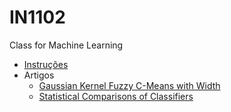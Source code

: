 # IN1102

Class for Machine Learning

- [Instruções](Projeto-AM-2024-1.pdf)
- Artigos
  - [Gaussian Kernel Fuzzy C-Means with Width](articles/Gaussian%20Kernel%20Fuzzy%20C-Means%20with%20Width.pdf)
  - [Statistical Comparisons of Classifiers](articles/Statistical%20Comparisons%20of%20Classifiers.pdf)